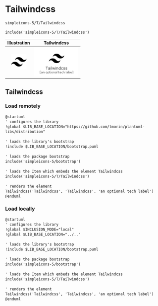 # Tailwindcss


```text
simpleicons-5/T/Tailwindcss
```

```text
include('simpleicons-5/T/Tailwindcss')
```



| Illustration | Tailwindcss |
| :---: | :---: |
| ![illustration for Illustration](../../simpleicons-5/T/Tailwindcss.png) | ![illustration for Tailwindcss](../../simpleicons-5/T/Tailwindcss.Local.png) |




## Tailwindcss

### Load remotely
```plantuml
@startuml
' configures the library
!global $LIB_BASE_LOCATION="https://github.com/tmorin/plantuml-libs/distribution"

' loads the library's bootstrap
!include $LIB_BASE_LOCATION/bootstrap.puml

' loads the package bootstrap
include('simpleicons-5/bootstrap')

' loads the Item which embeds the element Tailwindcss
include('simpleicons-5/T/Tailwindcss')

' renders the element
Tailwindcss('Tailwindcss', 'Tailwindcss', 'an optional tech label')
@enduml
```

### Load locally
```plantuml
@startuml
' configures the library
!global $INCLUSION_MODE="local"
!global $LIB_BASE_LOCATION="../.."

' loads the library's bootstrap
!include $LIB_BASE_LOCATION/bootstrap.puml

' loads the package bootstrap
include('simpleicons-5/bootstrap')

' loads the Item which embeds the element Tailwindcss
include('simpleicons-5/T/Tailwindcss')

' renders the element
Tailwindcss('Tailwindcss', 'Tailwindcss', 'an optional tech label')
@enduml
```

